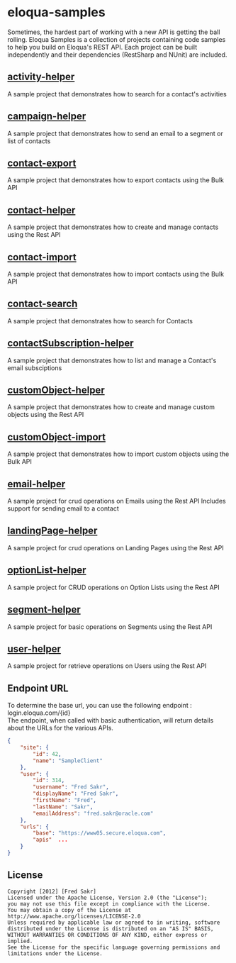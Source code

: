 eloqua-samples
=========================

Sometimes, the hardest part of working with a new API is getting the ball rolling.
Eloqua Samples is a collection of projects containing code samples to help you build on Eloqua's REST API.
Each project can be built independently and their dependencies (RestSharp and NUnit) are included.

## [activity-helper](https://github.com/fredsakr/eloqua-samples/tree/master/activity-helper)
A sample project that demonstrates how to search for a contact's activities

## [campaign-helper](https://github.com/fredsakr/eloqua-samples/tree/master/campaign-helper)
A sample project that demonstrates how to send an email to a segment or list of contacts

## [contact-export](https://github.com/fredsakr/eloqua-samples/tree/master/contact-export)
A sample project that demonstrates how to export contacts using the Bulk API

## [contact-helper](https://github.com/fredsakr/eloqua-samples/tree/master/contact-helper)
A sample project that demonstrates how to create and manage contacts using the Rest API

## [contact-import](https://github.com/fredsakr/eloqua-samples/tree/master/contact-import)
A sample project that demonstrates how to import contacts using the Bulk API

## [contact-search](https://github.com/fredsakr/eloqua-samples/tree/master/contact-search)
A sample project that demonstrates how to search for Contacts

## [contactSubscription-helper](https://github.com/fredsakr/eloqua-samples/tree/master/contactSubscription-helper)
A sample project that demonstrates how to list and manage a Contact's email subsciptions

## [customObject-helper](https://github.com/fredsakr/eloqua-samples/tree/master/customObject-helper)
A sample project that demonstrates how to create and manage custom objects using the Rest API

## [customObject-import](https://github.com/fredsakr/eloqua-samples/tree/master/customObject-import)
A sample project that demonstrates how to import custom objects using the Bulk API

## [email-helper](https://github.com/fredsakr/eloqua-samples/tree/master/email-helper)
A sample project for crud operations on Emails using the Rest API
Includes support for sending email to a contact

## [landingPage-helper](https://github.com/fredsakr/eloqua-samples/tree/master/landingPage-helper)
A sample project for crud operations on Landing Pages using the Rest API

## [optionList-helper](https://github.com/fredsakr/eloqua-samples/tree/master/optionList-helper)
A sample project for CRUD operations on Option Lists using the Rest API

## [segment-helper](https://github.com/fredsakr/eloqua-samples/tree/master/segment-helper)
A sample project for basic operations on Segments using the Rest API

## [user-helper](https://github.com/fredsakr/eloqua-samples/tree/master/user-helper)
A sample project for retrieve operations on Users using the Rest API

## Endpoint URL
To determine the base url, you can use the following endpoint : login.eloqua.com/{id}  
The endpoint, when called with basic authentication, will return details about the URLs for the various APIs.
     
```json
{
    "site": {
        "id": 42,
        "name": "SampleClient"
    },
    "user": {
        "id": 314,
        "username": "Fred Sakr",
        "displayName": "Fred Sakr",
        "firstName": "Fred",
        "lastName": "Sakr",
        "emailAddress": "fred.sakr@oracle.com"
    },
    "urls": {
        "base": "https://www05.secure.eloqua.com",
        "apis"	...
	}
}
```

## License
	Copyright [2012] [Fred Sakr]
	Licensed under the Apache License, Version 2.0 (the "License");
	you may not use this file except in compliance with the License.
	You may obtain a copy of the License at
	http://www.apache.org/licenses/LICENSE-2.0
	Unless required by applicable law or agreed to in writing, software
	distributed under the License is distributed on an "AS IS" BASIS,
	WITHOUT WARRANTIES OR CONDITIONS OF ANY KIND, either express or implied.
	See the License for the specific language governing permissions and
	limitations under the License.
